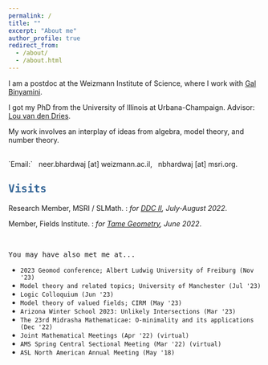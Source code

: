 ```yaml
---
permalink: /
title: ""
excerpt: "About me"
author_profile: true
redirect_from: 
  - /about/
  - /about.html
---
```

<script type="text/javascript"
  src="https://www.maths.nottingham.ac.uk/plp/pmadw/LaTeXMathML.js"> 
 </script>

I am a postdoc at the Weizmann Institute of Science, where I work with <a href="https://binyamini.wordpress.com/" target="_blank">Gal Binyamini</a>.

I got my PhD from the University of Illinois at Urbana-Champaign. Advisor: <a href="https://math.illinois.edu/directory/profile/vddries" target="_blank">Lou van den Dries</a>. 
        
My work involves an interplay of ideas from algebra, model theory, and number theory.

<!-- ### Interests

More precisely, I work on developing counting strategies using ideas from arithmetic, complex analysis, o-minimality, and model theory of valued fields, and pursuing ensuing applications.-->

<!-- my work revolves around the variations and analogues of the Pila-Wilkie Counting Theorem, both in the Archimedean and non-Archimedean contexts, and pursing the subse applications from such results.

 My work involves ideas from arithmetic, algebra, complex analysis, geometry, o-minimality, and the model theory of valued fields.-->

<!-- I am interested in the interactions of model theory with algebra and number theory. 

More precisely, recent work has been with o-minimality and its applications, and the algebra and model theory of valued fields.-->

<br>
`Email:` &nbsp; neer.bhardwaj [at] weizmann.ac.il,  &nbsp;   nbhardwaj [at] msri.org.
<br>

## <kbd id="visits"><a href="#visits" style="text-decoration: none; color: #326496">Visits</a></kbd>

Research Member, MSRI / SLMath.
: _for [DDC II](https://www.slmath.org/programs/364#overview_programs), July-August 2022_.
 
Member, Fields Institute.
: _for <a href="http://www.fields.utoronto.ca/activities/21-22/tame" target="_blank">Tame Geometry</a>, June 2022_.

<br>

<kbd> You may have also met me at... </kbd>

 * `2023 Geomod conference; Albert Ludwig University of Freiburg (Nov '23)`
 * `Model theory and related topics; University of Manchester (Jul '23)`
 * `Logic Colloquium (Jun '23)`
 * `Model theory of valued fields; CIRM (May '23)`
 * `Arizona Winter School 2023: Unlikely Intersections (Mar '23)`
 * `The 23rd Midrasha Mathematicae: O-minimality and its applications (Dec '22)`
 * `Joint Mathematical Meetings (Apr '22) (virtual)`
 * `AMS Spring Central Sectional Meeting (Mar '22) (virtual)`
 * `ASL North American Annual Meeting (May '18)`

<!-- 
 * `DDC part II; Simons Laufer Mathematical Sciences Institute (Jul-Aug '22)`
 * `Thematic Program on Tame Geometry; Fields Institute (Jun '22)`

 
 `* `Arizona Winter School 2023: Unlikely Intersections; University of Arizona (March 2023)`
 * `The 23rd Midrasha Mathematicae: o-minimality and its applications in diophantine geometry and Hodge theory; Israel Institute for Advanced Studies (December 2022)`
 * `Definability, Decidability, and Computability in Number Theory, part II; Simons Laufer Mathematical Sciences Institute (July -- August 2022)`
 * `Thematic Program on Tame Geometry, Transseries and Applications to Analysis and Geometry; Fields Institute (June 2022)`
 * `ASL special session on Model-theoretic Classification Program; Joint Mathematical Meetings (April 2022) (virtual)`
 * `Special session on Model Theory and its Applications; AMS Spring Central Sectional Meeting (March 2022) (virtual)`
 * `ASL North American Annual Meeting; Western Illinois University (May 2018)`
 
 * Sparsity of Algebraic Points; Mathematical Sciences Research Institute (June 2021) (virtual)
 * Graduate Student Conference in Logic XXII; University of Illinois at Urbana-Champaign (March 2021) (virtual)
 * Graduate Student Conference in Logic XIX; University of Wisconsin at Madison (March 2018)-->
 





